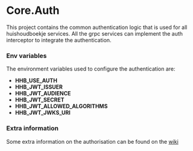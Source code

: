# Core.Auth
This project contains the common authentication logic that is used for all huishoudboekje services.
All the grpc services can implement the auth interceptor to integrate the authentication.

### Env variables
The environment variables used to configure the authentication are:
 - **HHB_USE_AUTH**
 - **HHB_JWT_ISSUER**
 - **HHB_JWT_AUDIENCE**
 - **HHB_JWT_SECRET**
 - **HHB_JWT_ALLOWED_ALGORITHMS**
 - **HHB_JWT_JWKS_URI**


### Extra information
Some extra information on the authorisation can be found on the [wiki](https://gitlab.com/commonground/huishoudboekje/app-new/-/wikis/Architectuur-2024/Autorisatie)



